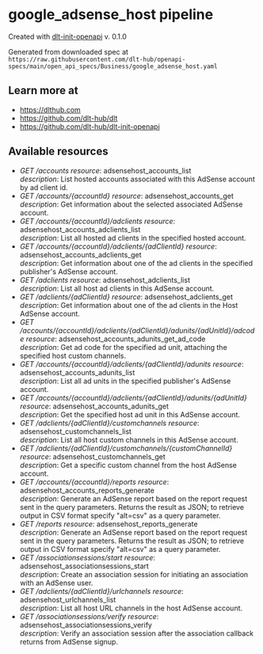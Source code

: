 # google_adsense_host pipeline

Created with [dlt-init-openapi](https://github.com/dlt-hub/dlt-init-openapi) v. 0.1.0

Generated from downloaded spec at `https://raw.githubusercontent.com/dlt-hub/openapi-specs/main/open_api_specs/Business/google_adsense_host.yaml`
## Learn more at

* https://dlthub.com
* https://github.com/dlt-hub/dlt
* https://github.com/dlt-hub/dlt-init-openapi


## Available resources
* _GET /accounts_ 
  *resource*: adsensehost_accounts_list  
  *description*: List hosted accounts associated with this AdSense account by ad client id.
* _GET /accounts/{accountId}_ 
  *resource*: adsensehost_accounts_get  
  *description*: Get information about the selected associated AdSense account.
* _GET /accounts/{accountId}/adclients_ 
  *resource*: adsensehost_accounts_adclients_list  
  *description*: List all hosted ad clients in the specified hosted account.
* _GET /accounts/{accountId}/adclients/{adClientId}_ 
  *resource*: adsensehost_accounts_adclients_get  
  *description*: Get information about one of the ad clients in the specified publisher's AdSense account.
* _GET /adclients_ 
  *resource*: adsensehost_adclients_list  
  *description*: List all host ad clients in this AdSense account.
* _GET /adclients/{adClientId}_ 
  *resource*: adsensehost_adclients_get  
  *description*: Get information about one of the ad clients in the Host AdSense account.
* _GET /accounts/{accountId}/adclients/{adClientId}/adunits/{adUnitId}/adcode_ 
  *resource*: adsensehost_accounts_adunits_get_ad_code  
  *description*: Get ad code for the specified ad unit, attaching the specified host custom channels.
* _GET /accounts/{accountId}/adclients/{adClientId}/adunits_ 
  *resource*: adsensehost_accounts_adunits_list  
  *description*: List all ad units in the specified publisher's AdSense account.
* _GET /accounts/{accountId}/adclients/{adClientId}/adunits/{adUnitId}_ 
  *resource*: adsensehost_accounts_adunits_get  
  *description*: Get the specified host ad unit in this AdSense account.
* _GET /adclients/{adClientId}/customchannels_ 
  *resource*: adsensehost_customchannels_list  
  *description*: List all host custom channels in this AdSense account.
* _GET /adclients/{adClientId}/customchannels/{customChannelId}_ 
  *resource*: adsensehost_customchannels_get  
  *description*: Get a specific custom channel from the host AdSense account.
* _GET /accounts/{accountId}/reports_ 
  *resource*: adsensehost_accounts_reports_generate  
  *description*: Generate an AdSense report based on the report request sent in the query parameters. Returns the result as JSON; to retrieve output in CSV format specify "alt=csv" as a query parameter.
* _GET /reports_ 
  *resource*: adsensehost_reports_generate  
  *description*: Generate an AdSense report based on the report request sent in the query parameters. Returns the result as JSON; to retrieve output in CSV format specify "alt=csv" as a query parameter.
* _GET /associationsessions/start_ 
  *resource*: adsensehost_associationsessions_start  
  *description*: Create an association session for initiating an association with an AdSense user.
* _GET /adclients/{adClientId}/urlchannels_ 
  *resource*: adsensehost_urlchannels_list  
  *description*: List all host URL channels in the host AdSense account.
* _GET /associationsessions/verify_ 
  *resource*: adsensehost_associationsessions_verify  
  *description*: Verify an association session after the association callback returns from AdSense signup.
